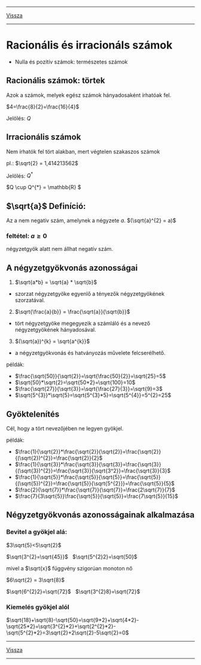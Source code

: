 
---

[Vissza](../matematika.md)

---

# Racionális és irracionáls számok
- Nulla és pozitív számok: természetes számok
## Racionális számok: törtek
>
Azok a számok, melyek egész számok hányadosaként írhatóak fel.
>
$4=\frac{8}{2}=\frac{16}{4}$
>
Jelölés: $Q$
## Irracionális számok
Nem írhatók fel tört alakban, mert végtelen szakaszos számok
>
pl.: $\sqrt{2} = 1,414213562$
>
Jelölés: $Q^{*}$
>
>
$Q \cup Q^{*} = \mathbb{R} $
>
## $\sqrt{a}$ Definíció:
Az a nem negatív szám, amelynek a négyzete $a$. $(\sqrt{a}^{2} = a)$
>
### feltétel: $a \geq 0$
négyzetgyök alatt nem állhat negatív szám.
## A négyzetgyökvonás azonosságai
1. $\sqrt{a*b} = \sqrt{a} * \sqrt{b}$
- szorzat négyzetgyöke egyenlő a tényezők négyzetgyökének szorzatával.
2. $\sqrt{\frac{a}{b}} = \frac{\sqrt{a}}{\sqrt{b}}$
- tört négyzetgyöke megegyezik a számláló és a nevező négyzetgyökének hányadosával.
3. $(\sqrt{a})^{k} = \sqrt{a^{k}}$
- a négyzetgyökvonás és hatványozás művelete felcserélhető.
>
példák:
- $\frac{\sqrt{50}}{\sqrt{2}}=\sqrt{\frac{50}{2}}=\sqrt{25}=5$
- $\sqrt{50}*\sqrt{2}=\sqrt{50*2}=\sqrt{100}=10$
- $\frac{\sqrt{27}}{\sqrt{3}}=\sqrt{\frac{27}{3}}=\sqrt{9}=3$
- $\sqrt{5^{3}}*\sqrt{5}=\sqrt{5^{3}*5}=\sqrt{5^{4}}=5^{2}=25$
## Gyöktelenítés
Cél, hogy a tört nevezőjében ne legyen gyökjel.
>
példák:
- $\frac{1}{\sqrt{2}}*\frac{\sqrt{2}}{\sqrt{2}}=\frac{\sqrt{2}}{(\sqrt{2})^{2}}=\frac{\sqrt{2}}{2}$
- $\frac{1}{\sqrt{3}}*\frac{\sqrt{3}}{\sqrt{3}}=\frac{\sqrt{3}}{(\sqrt{3})^{2}}=\frac{\sqrt{3}}{\sqrt{3^2}}=\frac{\sqrt{3}}{3}$
- $\frac{1}{\sqrt{5}}*\frac{\sqrt{5}}{\sqrt{5}}=\frac{\sqrt{5}}{(\sqrt{5})^{2}}=\frac{\sqrt{5}}{\sqrt{5^{2}}}=\frac{\sqrt{5}}{5}$
- $\frac{2}{\sqrt{7}}*\frac{\sqrt{7}}{\sqrt{7}}=\frac{2\sqrt{7}}{7}$
- $\frac{7}{3\sqrt{5}}\frac{\sqrt{5}}{\sqrt{5}}=\frac{7\sqrt{5}}{15}$
## Négyzetgyökvonás azonosságainak alkalmazása
### Bevitel a gyökjel alá:
$3\sqrt{5}<5\sqrt{2}$
>
$\sqrt{3^{2}=\sqrt{45}}$&nbsp;&nbsp;&nbsp;$\sqrt{5^{2}2}=\sqrt{50}$
>
mivel a $\sqrt{x}$ függvény szigorúan monoton nő
>
>
$6\sqrt{2} = 3\sqrt{8}$
>
$\sqrt{6^{2}2}=\sqrt{72}$&nbsp;&nbsp;&nbsp;$\sqrt{3^{2}8}=\sqrt{72}$
### Kiemelés gyökjel alól
$\sqrt{18}+\sqrt{8}-\sqrt{50}=\sqrt{9*2}+\sqrt{4*2}-\sqrt{25*2}=\sqrt{3^{2}*2}+\sqrt{2^{2}*2}-\sqrt{5^{2}*2}=3\sqrt{2}+2\sqrt{2}-5\sqrt{2}=0$

---

[Vissza](../matematika.md)

---